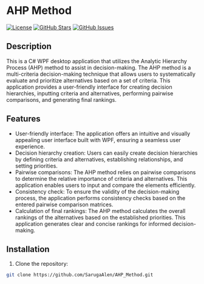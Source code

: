 # AHP Method

[![License](https://img.shields.io/badge/license-MIT-blue.svg)](LICENSE)
[![GitHub Stars](https://img.shields.io/github/stars/SarugaAlen/repo-name.svg)](https://github.com/your-username/repo-name/stargazers)
[![GitHub Issues](https://img.shields.io/github/issues/SarugaAlen/repo-name.svg)](https://github.com/your-username/repo-name/issues)

## Description

This is a C# WPF desktop application that utilizes the Analytic Hierarchy Process (AHP) method to assist in decision-making. The AHP method is a multi-criteria decision-making technique that allows users to systematically evaluate and prioritize alternatives based on a set of criteria. This application provides a user-friendly interface for creating decision hierarchies, inputting criteria and alternatives, performing pairwise comparisons, and generating final rankings.

## Features

- User-friendly interface: The application offers an intuitive and visually appealing user interface built with WPF, ensuring a seamless user experience.
- Decision hierarchy creation: Users can easily create decision hierarchies by defining criteria and alternatives, establishing relationships, and setting priorities.
- Pairwise comparisons: The AHP method relies on pairwise comparisons to determine the relative importance of criteria and alternatives. This application enables users to input and compare the elements efficiently.
- Consistency check: To ensure the validity of the decision-making process, the application performs consistency checks based on the entered pairwise comparison matrices.
- Calculation of final rankings: The AHP method calculates the overall rankings of the alternatives based on the established priorities. This application generates clear and concise rankings for informed decision-making.

## Installation

1. Clone the repository:

```bash
git clone https://github.com/SarugaAlen/AHP_Method.git
